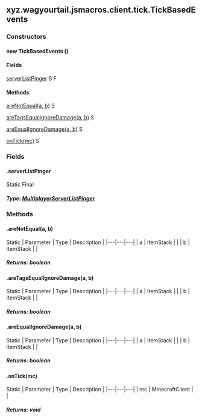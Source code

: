 

xyz.wagyourtail.jsmacros.client.tick.TickBasedEvents
----------------------------------------------------

#### 

### Constructors

#### new TickBasedEvents ()




#### Fields

[serverListPinger](#serverListPinger)
S
F



#### Methods

[areNotEqual(a, b)](#areNotEqual-ItemStack-ItemStack-)
S


[areTagsEqualIgnoreDamage(a, b)](#areTagsEqualIgnoreDamage-ItemStack-ItemStack-)
S


[areEqualIgnoreDamage(a, b)](#areEqualIgnoreDamage-ItemStack-ItemStack-)
S


[onTick(mc)](#onTick-MinecraftClient-)
S



### Fields

#### .serverListPinger

Static
Final

##### Type: [MultiplayerServerListPinger](https://wagyourtail.xyz/Projects/MinecraftMappingViewer/App?mapping=INTERMEDIARY,YARN&version=1.20.5&search=net/minecraft/client/network/MultiplayerServerListPinger)



### Methods

#### .areNotEqual(a, b)

Static
| Parameter | Type | Description |
|---|---|---|
| a | ItemStack |  |
| b | ItemStack |  |

##### Returns: boolean



#### .areTagsEqualIgnoreDamage(a, b)

Static
| Parameter | Type | Description |
|---|---|---|
| a | ItemStack |  |
| b | ItemStack |  |

##### Returns: boolean



#### .areEqualIgnoreDamage(a, b)

Static
| Parameter | Type | Description |
|---|---|---|
| a | ItemStack |  |
| b | ItemStack |  |

##### Returns: boolean



#### .onTick(mc)

Static
| Parameter | Type | Description |
|---|---|---|
| mc | MinecraftClient |  |

##### Returns: void




